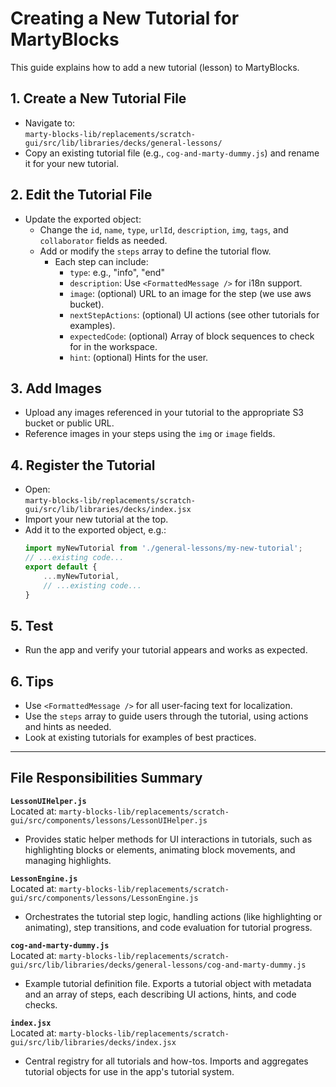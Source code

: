 # Creating a New Tutorial for MartyBlocks

This guide explains how to add a new tutorial (lesson) to MartyBlocks.

## 1. Create a New Tutorial File

- Navigate to:  
  `marty-blocks-lib/replacements/scratch-gui/src/lib/libraries/decks/general-lessons/`
- Copy an existing tutorial file (e.g., `cog-and-marty-dummy.js`) and rename it for your new tutorial.

## 2. Edit the Tutorial File

- Update the exported object:
  - Change the `id`, `name`, `type`, `urlId`, `description`, `img`, `tags`, and `collaborator` fields as needed.
  - Add or modify the `steps` array to define the tutorial flow.
    - Each step can include:
      - `type`: e.g., "info", "end"
      - `description`: Use `<FormattedMessage />` for i18n support.
      - `image`: (optional) URL to an image for the step (we use aws bucket).
      - `nextStepActions`: (optional) UI actions (see other tutorials for examples).
      - `expectedCode`: (optional) Array of block sequences to check for in the workspace.
      - `hint`: (optional) Hints for the user.

## 3. Add Images

- Upload any images referenced in your tutorial to the appropriate S3 bucket or public URL.
- Reference images in your steps using the `img` or `image` fields.

## 4. Register the Tutorial

- Open:  
  `marty-blocks-lib/replacements/scratch-gui/src/lib/libraries/decks/index.jsx`
- Import your new tutorial at the top.
- Add it to the exported object, e.g.:
  ```js
  import myNewTutorial from './general-lessons/my-new-tutorial';
  // ...existing code...
  export default {
      ...myNewTutorial,
      // ...existing code...
  }
  ```

## 5. Test

- Run the app and verify your tutorial appears and works as expected.

## 6. Tips

- Use `<FormattedMessage />` for all user-facing text for localization.
- Use the `steps` array to guide users through the tutorial, using actions and hints as needed.
- Look at existing tutorials for examples of best practices.

---

## File Responsibilities Summary

**`LessonUIHelper.js`**  
Located at: `marty-blocks-lib/replacements/scratch-gui/src/components/lessons/LessonUIHelper.js`  
- Provides static helper methods for UI interactions in tutorials, such as highlighting blocks or elements, animating block movements, and managing highlights.

**`LessonEngine.js`**  
Located at: `marty-blocks-lib/replacements/scratch-gui/src/components/lessons/LessonEngine.js`  
- Orchestrates the tutorial step logic, handling actions (like highlighting or animating), step transitions, and code evaluation for tutorial progress.

**`cog-and-marty-dummy.js`**  
Located at: `marty-blocks-lib/replacements/scratch-gui/src/lib/libraries/decks/general-lessons/cog-and-marty-dummy.js`  
- Example tutorial definition file. Exports a tutorial object with metadata and an array of steps, each describing UI actions, hints, and code checks.

**`index.jsx`**  
Located at: `marty-blocks-lib/replacements/scratch-gui/src/lib/libraries/decks/index.jsx`  
- Central registry for all tutorials and how-tos. Imports and aggregates tutorial objects for use in the app's tutorial system.